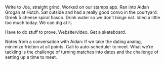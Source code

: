 Write to Joe, straight grind. Worked on our stamps app. Ran into Aidan Grogan at Hutch. Sat outside and had a really good convo in the courtyard. Greek 5 cheese spiral fiasco. Drink water so we don’t binge eat. Idled a little too much today. We can dig at it. 

Have to do stuff to prove. Website/video. Get a skateboard.

Notes from a conversation with Aidan: If we take the dating analog, minimize friction at all points. Call to auto-scheduler to meet. What we’re tackling is the challenge of turning matches into dates and the challenge of setting up a time to meet.